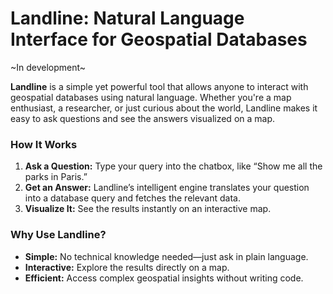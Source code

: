 # Landline: Natural Language Interface for Geospatial Databases

~In development~

**Landline** is a simple yet powerful tool that allows anyone to interact with geospatial databases using natural language. Whether you're a map enthusiast, a researcher, or just curious about the world, Landline makes it easy to ask questions and see the answers visualized on a map.

### **How It Works**

1. **Ask a Question:** Type your query into the chatbox, like “Show me all the parks in Paris.”
2. **Get an Answer:** Landline’s intelligent engine translates your question into a database query and fetches the relevant data.
3. **Visualize It:** See the results instantly on an interactive map.

### **Why Use Landline?**

- **Simple:** No technical knowledge needed—just ask in plain language.
- **Interactive:** Explore the results directly on a map.
- **Efficient:** Access complex geospatial insights without writing code.

